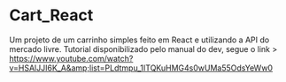 # Cart_React
Um projeto de um carrinho simples feito em React e utilizando a API do mercado livre. Tutorial disponibilizado 
pelo manual do dev, segue o link > https://www.youtube.com/watch?v=HSAlJJI6K_A&amp;list=PLdtmpu_1ITQKuHMG4s0wUMa55OdsYeWw0

